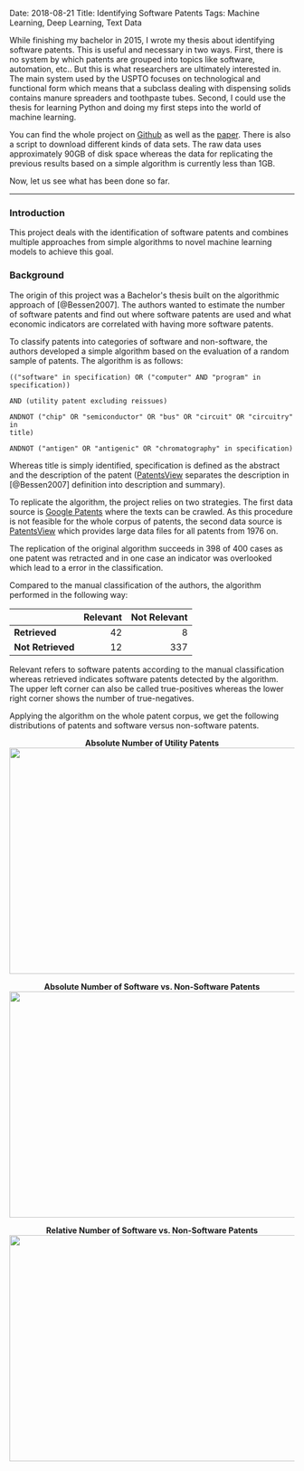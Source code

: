 Date: 2018-08-21
Title: Identifying Software Patents
Tags: Machine Learning, Deep Learning, Text Data

While finishing my bachelor in 2015, I wrote my thesis about identifying
software patents. This is useful and necessary in two ways. First, there is no
system by which patents are grouped into topics like software, automation,
etc.. But this is what researchers are ultimately interested in. The main
system used by the USPTO focuses on technological and functional form which
means that a subclass dealing with dispensing solids contains manure spreaders
and toothpaste tubes. Second, I could use the thesis for learning Python and
doing my first steps into the world of machine learning.

You can find the whole project on [Github][1] as well as the [paper][2]. There
is also a script to download different kinds of data sets. The raw data uses
approximately 90GB of disk space whereas the data for replicating the previous
results based on a simple algorithm is currently less than 1GB.

Now, let us see what has been done so far.

---

### Introduction

This project deals with the identification of software patents and combines
multiple approaches from simple algorithms to novel machine learning models to
achieve this goal.


### Background

The origin of this project was a Bachelor's thesis built on the algorithmic
approach of [@Bessen2007]. The authors wanted to estimate the number of
software patents and find out where software patents are used and what economic
indicators are correlated with having more software patents.

To classify patents into categories of software and non-software, the authors
developed a simple algorithm based on the evaluation of a random sample of
patents. The algorithm is as follows:

    (("software" in specification) OR ("computer" AND "program" in
    specification))

    AND (utility patent excluding reissues)

    ANDNOT ("chip" OR "semiconductor" OR "bus" OR "circuit" OR "circuitry" in
    title)

    ANDNOT ("antigen" OR "antigenic" OR "chromatography" in specification)

Whereas title is simply identified, specification is defined as the abstract
and the description of the patent ([PatentsView] separates the description in
[@Bessen2007] definition into description and summary).

To replicate the algorithm, the project relies on two strategies. The first
data source is [Google Patents] where the texts
can be crawled. As this procedure is not feasible for the whole corpus of
patents, the second data source is [PatentsView] which provides large data
files for all patents from 1976 on.

The replication of the original algorithm succeeds in 398 of 400 cases as one
patent was retracted and in one case an indicator was overlooked which lead to
a error in the classification.

Compared to the manual classification of the authors, the algorithm performed
in the following way:


|                   | Relevant   | Not Relevant   |
| ---------------   | ---------: | -------------: |
| **Retrieved**     | 42         | 8              |
| **Not Retrieved** | 12         | 337            |

Relevant refers to software patents according to the  manual classification
whereas retrieved indicates software patents detected by the algorithm. The
upper left corner can also be called true-positives whereas the lower right
corner shows the number of true-negatives.

Applying the algorithm on the whole patent corpus, we get the following
distributions of patents and software versus non-software patents.


<p align="center">
    <b>Absolute Number of Utility Patents</b><br>
    <img src="https://raw.github.com/tobiasraabe/software_patents/master/_static/fig-patents-distribution.png"
    width="600" height="400">
</p>


<p align="center">
    <b>Absolute Number of Software vs. Non-Software Patents</b><br>
    <img src="https://raw.github.com/tobiasraabe/software_patents/master/_static/fig-patents-distribution-vs.png"
    width="600" height="400">
</p>


<p align="center">
    <b>Relative Number of Software vs. Non-Software Patents</b><br>
    <img src="https://raw.github.com/tobiasraabe/software_patents/master/_static/fig-patents-distribution-vs-shares.png"
    width="600" height="400">
</p>


[1]: https://github.com/tobiasraabe/software_patents
[2]: https://github.com/tobiasraabe/software_patents/blob/master/paper.pdf
[Google Patents]: https://patents.google.com
[PatentsView]: https://www.patentsview.org/web/